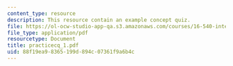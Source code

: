 ```yaml
---
content_type: resource
description: This resource contain an example concept quiz.
file: https://ol-ocw-studio-app-qa.s3.amazonaws.com/courses/16-540-internal-flows-in-turbomachines-spring-2006/88f19ea98365199d894c07361f9a6b4c_practicecq_1.pdf
file_type: application/pdf
resourcetype: Document
title: practicecq_1.pdf
uid: 88f19ea9-8365-199d-894c-07361f9a6b4c
---
```

